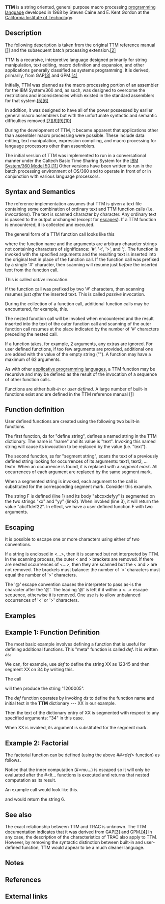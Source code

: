 **TTM** is a string oriented, general purpose macro processing [programming language][0] developed in 1968 by Steven Caine and E. Kent Gordon at the [California Institute of Technology][1].

## Description

The following description is taken from the original TTM reference manual [\[1\]][2] and the subsequent batch processing extension.[\[2\]][3]

TTM Is a recursive, interpretive language designed primarily for string manipulation, text editing, macro definition and expansion, and other applications generally classified as systems programming. It is derived, primarily, from GAP[\[3\]][4] and GPM.[\[4\]][5]

Initially, TTM was planned as the macro processing portion of an assembler for the IBM System/360 and, as such, was designed to overcome the restrictions and inconsistencies which existed in the standard assemblers for that system.[\[5\]][6][\[6\]][7]

In addition, it was designed to have all of the power possessed by earlier general macro assemblers but with the unfortunate syntactic and semantic difficulties removed.[\[7\]][8][\[8\]][9][\[9\]][10][\[10\]][11]

During the development of TTM, it became apparent that applications other than assembler macro processing were possible. These include data editing, text manipulation, expression compiling, and macro processing for language processors other than assemblers.

The initial version of TTM was implemented to run in a conversational manner under the Caltech Basic Time Sharing System for the [IBM System/360 Model 50][12].[\[11\]][13] Other versions have been written to run in the batch processing environment of OS/360 and to operate in front of or in conjunction with various language processors.

## Syntax and Semantics

The reference implementation assumes that TTM is given a text file containing some combination of ordinary text and TTM function calls (i.e. invocations). The text is scanned character by character. Any ordinary text is passed to the output unchanged (except for [escapes][14]). If a TTM function is encountered, it is collected and executed.

The general form of a TTM function call looks like this

where the function name and the arguments are arbitrary character strings not containing characters of significance: '\#', '<', '\>', and ';'. The function is invoked with the specified arguments and the resulting text is inserted into the original text in place of the function call. If the function call was prefixed by a single '\#' character, then scanning will resume just _before_ the inserted text from the function call.

This is called _active_ invocation.

If the function call was prefixed by two '\#' characters, then scanning resumes just _after_ the inserted text. This is called _passive_ invocation.

During the collection of a function call, additional function calls may be encountered, for example, this.

The nested function call will be invoked when encountered and the result inserted into the text of the outer function call and scanning of the outer function call resumes at the place indicated by the number of '\#' characters preceding the nested call.

If a function takes, for example, 2 arguments, any extras are ignored. For user defined functions, if too few arguments are provided, additional one are added with the value of the empty string (""). A function may have a maximum of 62 arguments.

As with other [applicative programming languages][15], a TTM function may be recursive and may be defined as the result of the invocation of a sequence of other function calls.

Functions are either _built-in_ or _user defined_. A large number of built-in functions exist and are defined in the TTM reference manual [\[1\]][2]

## Function definition

User defined functions are created using the following two built-in functions.

The first function, ds for "define string", defines a named string in the TTM dictionary. The name is "name" and its value is "text". Invoking this named string will cause its invocation to be replaced by the value (i.e. "text").

The second function, ss for "segment string", scans the text of a previously defined string looking for occurrences of its arguments: text1, text2, ... textn. When an occurrence is found, it is replaced with a _segment mark_. All occurrences of each argument are replaced by the same segment mark.

When a segmented string is invoked, each argument to the call is substituted for the corresponding segment mark. Consider this example.

The string F is defined (line 1) and its body "abcxxdefyy" is segmented on the two strings "xx" and "yy" (line2). When invoked (line 3), it will return the value "abc11def22". In effect, we have a user defined function F with two arguments.

## Escaping

It is possible to escape one or more characters using either of two conventions.

If a string is enclosed in <...\>, then it is scanned but not interpreted by TTM. In the scanning process, the outer < and \> brackets are removed. If there are nested occurrences of <...\>, then they are scanned but the < and \> are not removed. The brackets must balance: the number of '<' characters must equal the number of '\>' characters.

The '@' escape convention causes the interpreter to pass as-is the character after the '@'. The leading '@' is left if it within a <...\> escape sequence, otherwise it is removed. One use is to allow unbalanced occurrences of '<' or '\>' characters.

## Examples

## Example 1: Function Definition

The most basic example involves defining a function that is useful for defining additional functions. This "meta" function is called _def_. It is written as:

We can, for example, use _def_ to define the string XX as 12345 and then segment XX on 34 by writing this.

The call

will then produce the string "1200005".

The _def_ function operates by invoking _ds_ to define the function name and initial text in the **TTM** dictionary --- XX in our example.

Then the text of the dictionary entry of XX is segmented with respect to any specified arguments: "34" in this case.

When XX is invoked, its argument is substituted for the segment mark.

## Example 2: Factorial

The factorial function can be defined (using the above _\#\#<def\>_ function) as follows.

Notice that the inner computation (\#<mu...) is escaped so it will only be evaluated after the \#<lt... functions is executed and returns that nested computation as its result.

An example call would look like this.

and would return the string 6\.

## See also

The exact relationship between TTM and TRAC is unknown. The TTM documentation indicates that it was derived from GAP[\[3\]][4] and GPM.[\[4\]][5] In any case, the description of the characteristics of TRAC also apply to TTM. However, by removing the syntactic distinction between built-in and user-defined function, TTM would appear to be a much cleaner language.

## Notes

## References

## External links

[0]: /wiki/Programming_language "Programming language"
[1]: /wiki/California_Institute_of_Technology "California Institute of Technology"
[2]: #cite_note-interactive-1
[3]: #cite_note-2
[4]: #cite_note-GAP-3
[5]: #cite_note-GPM-4
[6]: #cite_note-5
[7]: #cite_note-6
[8]: #cite_note-7
[9]: #cite_note-8
[10]: #cite_note-9
[11]: #cite_note-10
[12]: /wiki/IBM_System/360_Model_50 "IBM System/360 Model 50"
[13]: #cite_note-11
[14]: #Escaping
[15]: /wiki/Applicative_programming_language "Applicative programming language"
